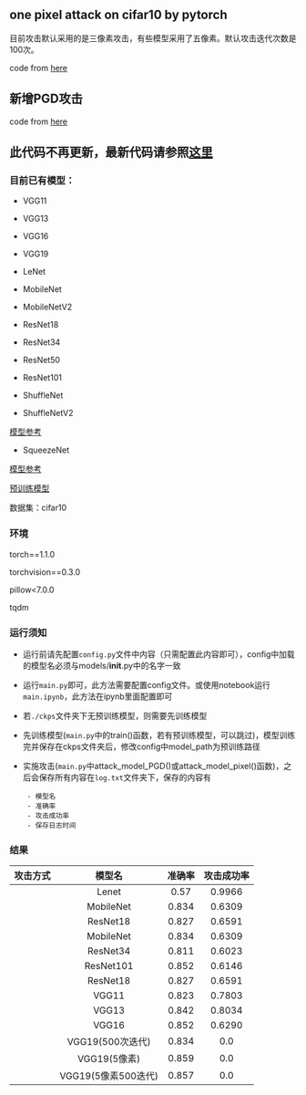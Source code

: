 ## one pixel attack on cifar10 by pytorch

目前攻击默认采用的是三像素攻击，有些模型采用了五像素。默认攻击迭代次数是100次。

code from [here](https://github.com/DebangLi/one-pixel-attack-pytorch)

## 新增PGD攻击

code from [here](https://github.com/wanglouis49/pytorch-adversarial_box)


## 此代码不再更新，最新代码请参照[这里](https://github.com/zhhiyuan/pretrain-model-attack)

### 目前已有模型：

- VGG11

- VGG13

- VGG16

- VGG19

- LeNet

- MobileNet

- MobileNetV2

- ResNet18

- ResNet34

- ResNet50

- ResNet101

- ShuffleNet

- ShuffleNetV2

[模型参考](https://github.com/kuangliu/pytorch-cifar)

- SqueezeNet

[模型参考](https://github.com/gsp-27/pytorch_Squeezenet)


[预训练模型](https://github.com/zhhiyuan/Pixel-Attack/releases)

数据集：cifar10



### 环境

torch==1.1.0

torchvision==0.3.0

pillow<7.0.0

tqdm

### 运行须知

- 运行前请先配置`config.py`文件中内容（只需配置此内容即可），config中加载的模型名必须与models/__init__.py中的名字一致

- 运行`main.py`即可，此方法需要配置config文件。或使用notebook运行`main.ipynb`，此方法在ipynb里面配置即可

- 若`./ckps`文件夹下无预训练模型，则需要先训练模型

- 先训练模型(`main.py`中的train()函数，若有预训练模型，可以跳过)，模型训练完并保存在ckps文件夹后，修改config中model_path为预训练路径

- 实施攻击(`main.py`中attack_model_PGD()或attack_model_pixel()函数)，之后会保存所有内容在`log.txt`文件夹下，保存的内容有
       
       - 模型名
       - 准确率
       - 攻击成功率
       - 保存日志时间

### 结果

| 攻击方式 | 模型名 | 准确率 | 攻击成功率 |
| :------: | :------: | :------: |:------: |
|| Lenet | 0.57 | 0.9966 |
|| MobileNet | 0.834 | 0.6309 |
|| ResNet18 | 0.827 | 0.6591 |
|| MobileNet | 0.834 | 0.6309 |
|| ResNet34 | 0.811 | 0.6023 |
|| ResNet101 | 0.852 | 0.6146 |
|| ResNet18 | 0.827 | 0.6591 |
|| VGG11 | 0.823 | 0.7803 |
|| VGG13 | 0.842 | 0.8034 |
|| VGG16 | 0.852 | 0.6290 |
|| VGG19(500次迭代) | 0.834 | 0.0 |
|| VGG19(5像素) | 0.859 | 0.0 |
|| VGG19(5像素500迭代) | 0.857 | 0.0 |
